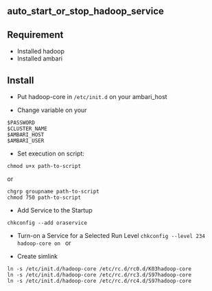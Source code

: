 auto_start_or_stop_hadoop_service
---------------------------------

Requirement
------------
- Installed hadoop
- Installed ambari

Install
-------

- Put hadoop-core in `/etc/init.d` on your ambari_host

- Change variable on your
```
$PASSWORD
$CLUSTER_NAME
$AMBARI_HOST
$AMBARI_USER
```

- Set execution on script:

`chmod u+x path-to-script`
 
or
```
chgrp groupname path-to-script
chmod 750 path-to-script
```

- Add Service to the Startup

`
chkconfig --add oraservice
`

- Turn-on a Service for a Selected Run Level
`
chkconfig --level 234 hadoop-core on 
`
or 

- Create simlink
```
ln -s /etc/init.d/hadoop-core /etc/rc.d/rc0.d/K03hadoop-core
ln -s /etc/init.d/hadoop-core /etc/rc.d/rc3.d/S97hadoop-core
ln -s /etc/init.d/hadoop-core /etc/rc.d/rc4.d/S97hadoop-core
```